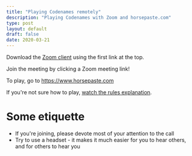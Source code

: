 ```yaml
---
title: "Playing Codenames remotely"
description: "Playing Codenames with Zoom and horsepaste.com"
type: post
layout: default
draft: false
date: 2020-03-21
---
```

Download the [Zoom client](https://zoom.us/download#client_4meeting) using the first link at the top.

Join the meeting by clicking a Zoom meeting link!

To play, go to https://www.horsepaste.com

If you're not sure how to play, [watch the rules explanation](https://czechgames.com/en/codenames/video/).

# Some etiquette

* If you're joining, please devote most of your attention to the call
* Try to use a headset - it makes it much easier for you to hear others, and for others to hear you
